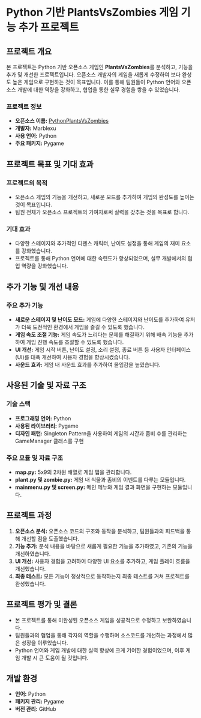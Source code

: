 # Python 기반 PlantsVsZombies 게임 기능 추가 프로젝트

## 프로젝트 개요

본 프로젝트는 Python 기반 오픈소스 게임인 **PlantsVsZombies**를 분석하고, 기능을 추가 및 개선한 프로젝트입니다. 오픈소스 개발자의 게임을 새롭게 수정하여 보다 완성도 높은 게임으로 구현하는 것이 목표입니다. 이를 통해 팀원들이 Python 언어와 오픈소스 개발에 대한 역량을 강화하고, 협업을 통한 실무 경험을 쌓을 수 있었습니다.

### 프로젝트 정보
- **오픈소스 이름:** [PythonPlantsVsZombies](https://github.com/marblexu/PythonPlantsVsZombies)
- **개발자:** Marblexu
- **사용 언어:** Python
- **주요 패키지:** Pygame

## 프로젝트 목표 및 기대 효과

### 프로젝트의 목적
- 오픈소스 게임의 기능을 개선하고, 새로운 모드를 추가하여 게임의 완성도를 높이는 것이 목표입니다.
- 팀원 전체가 오픈소스 프로젝트의 기여자로써 실력을 갖추는 것을 목표로 합니다.

### 기대 효과
- 다양한 스테이지와 추가적인 디펜스 캐릭터, 난이도 설정을 통해 게임의 재미 요소를 강화했습니다.
- 프로젝트를 통해 Python 언어에 대한 숙련도가 향상되었으며, 실무 개발에서의 협업 역량을 강화했습니다.

## 추가 기능 및 개선 내용

### 주요 추가 기능
- **새로운 스테이지 및 난이도 모드:** 게임에 다양한 스테이지와 난이도를 추가하여 유저가 더욱 도전적인 환경에서 게임을 즐길 수 있도록 했습니다.
- **게임 속도 조절 기능:** 게임 속도가 느리다는 문제를 해결하기 위해 배속 기능을 추가하여 게임 진행 속도를 조절할 수 있도록 했습니다.
- **UI 개선:** 게임 시작 버튼, 난이도 설정, 소리 설정, 종료 버튼 등 사용자 인터페이스(UI)를 대폭 개선하여 사용자 경험을 향상시켰습니다.
- **사운드 효과:** 게임 내 사운드 효과를 추가하여 몰입감을 높였습니다.

## 사용된 기술 및 자료 구조

### 기술 스택
- **프로그래밍 언어:** Python
- **사용된 라이브러리:** Pygame
- **디자인 패턴:** Singleton Pattern을 사용하여 게임의 시간과 좀비 수를 관리하는 GameManager 클래스를 구현

### 주요 모듈 및 자료 구조
- **map.py:** 5x9의 2차원 배열로 게임 맵을 관리합니다.
- **plant.py 및 zombie.py:** 게임 내 식물과 좀비의 이벤트를 다루는 모듈입니다.
- **mainmenu.py 및 screen.py:** 메인 메뉴와 게임 결과 화면을 구현하는 모듈입니다.

## 프로젝트 과정

1. **오픈소스 분석:** 오픈소스 코드의 구조와 동작을 분석하고, 팀원들과의 피드백을 통해 개선할 점을 도출했습니다.
2. **기능 추가:** 분석 내용을 바탕으로 새롭게 필요한 기능을 추가하였고, 기존의 기능을 개선하였습니다.
3. **UI 개선:** 사용자 경험을 고려하여 다양한 UI 요소를 추가하고, 게임 플레이 흐름을 개선했습니다.
4. **최종 테스트:** 모든 기능이 정상적으로 동작하는지 최종 테스트를 거쳐 프로젝트를 완성했습니다.

## 프로젝트 평가 및 결론

- 본 프로젝트를 통해 미완성된 오픈소스 게임을 성공적으로 수정하고 보완하였습니다.
- 팀원들과의 협업을 통해 각자의 역할을 수행하며 소스코드를 개선하는 과정에서 많은 성장을 이루었습니다.
- Python 언어와 게임 개발에 대한 실력 향상에 크게 기여한 경험이었으며, 이후 게임 개발 시 큰 도움이 될 것입니다.

## 개발 환경
- **언어:** Python
- **패키지 관리:** Pygame
- **버전 관리:** GitHub
